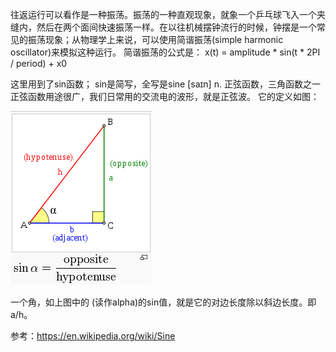 往返运行可以看作是一种振荡。振荡的一种直观现象，就象一个乒乓球飞入一个夹缝内，然后在两个面间快速振荡一样。在以往机械摆钟流行的时候，钟摆是一个常见的振荡现象；从物理学上来说，可以使用简谐振荡(simple harmonic oscillator)来模拟这种运行。
简谐振荡的公式是：
x(t) = amplitude * sin(t * 2PI / period) + x0

这里用到了sin函数；
sin是简写，全写是sine [saɪn] n. 正弦函数，三角函数之一
正弦函数用途很广，我们日常用的交流电的波形，就是正弦波。
它的定义如图：

![](Selection_002.png)

一个角，如上图中的 (读作alpha)的sin值，就是它的对边长度除以斜边长度。即a/h。


参考：https://en.wikipedia.org/wiki/Sine
